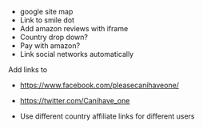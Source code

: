 - google site map
- Link to smile dot
- Add amazon reviews with iframe
- Country drop down?
- Pay with amazon?
- Link social networks automatically


Add links to
- https://www.facebook.com/pleasecanihaveone/
- https://twitter.com/Canihave_one


- Use different country affiliate links for different users